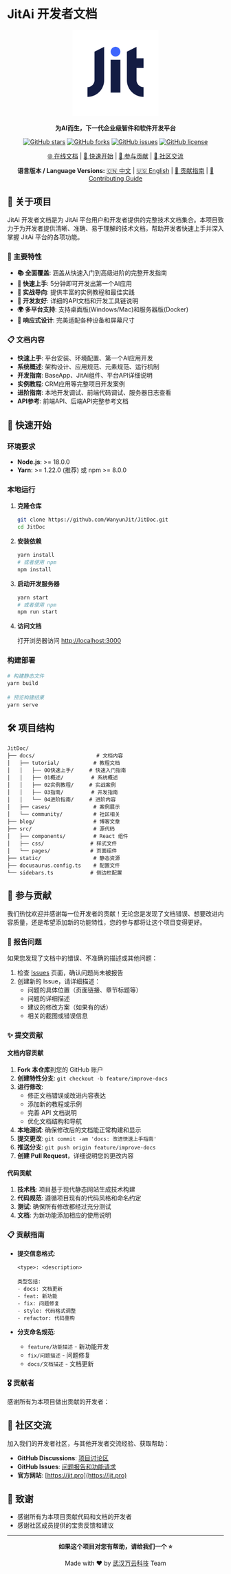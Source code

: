 # JitAi 开发者文档

<div align="center">

<img src="static/img/jit.png" alt="JitAi Logo" width="200" />

**为AI而生，下一代企业级智件和软件开发平台**

[![GitHub stars](https://img.shields.io/github/stars/WanyunJit/JitDoc?style=social)](https://github.com/WanyunJit/JitDoc/stargazers)
[![GitHub forks](https://img.shields.io/github/forks/WanyunJit/JitDoc?style=social)](https://github.com/WanyunJit/JitDoc/network/members)
[![GitHub issues](https://img.shields.io/github/issues/WanyunJit/JitDoc)](https://github.com/WanyunJit/JitDoc/issues)
[![GitHub license](https://img.shields.io/github/license/WanyunJit/JitDoc)](https://github.com/WanyunJit/JitDoc/blob/master/LICENSE)

[🌐 在线文档](https://developer.jit.pro) | [📖 快速开始](#快速开始) | [🤝 参与贡献](#参与贡献) | [💬 社区交流](#社区交流)

**语言版本 / Language Versions:**
[🇨🇳 中文](README.md) | [🇺🇸 English](README_EN.md) | [🤝 贡献指南](CONTRIBUTING.md) | [🤝 Contributing Guide](CONTRIBUTING_EN.md)

</div>

## 📖 关于项目

JitAi 开发者文档是为 JitAi 平台用户和开发者提供的完整技术文档集合。本项目致力于为开发者提供清晰、准确、易于理解的技术文档，帮助开发者快速上手并深入掌握 JitAi 平台的各项功能。

### 🌟 主要特性

- **📚 全面覆盖**: 涵盖从快速入门到高级进阶的完整开发指南
- **🚀 快速上手**: 5分钟即可开发出第一个AI应用
- **🎯 实战导向**: 提供丰富的实例教程和最佳实践
- **🔧 开发友好**: 详细的API文档和开发工具链说明
- **🌍 多平台支持**: 支持桌面版(Windows/Mac)和服务器版(Docker)
- **📱 响应式设计**: 完美适配各种设备和屏幕尺寸

### 📋 文档内容

- **快速上手**: 平台安装、环境配置、第一个AI应用开发
- **系统概述**: 架构设计、应用规范、元素规范、运行机制
- **开发指南**: BaseApp、JitAi组件、平台API详细说明
- **实例教程**: CRM应用等完整项目开发案例  
- **进阶指南**: 本地开发调试、前端代码调试、服务器日志查看
- **API参考**: 前端API、后端API完整参考文档

## 🚀 快速开始

### 环境要求

- **Node.js**: >= 18.0.0
- **Yarn**: >= 1.22.0 (推荐) 或 npm >= 8.0.0

### 本地运行

1. **克隆仓库**
   ```bash
   git clone https://github.com/WanyunJit/JitDoc.git
   cd JitDoc
   ```

2. **安装依赖**
   ```bash
   yarn install
   # 或者使用 npm
   npm install
   ```

3. **启动开发服务器**
   ```bash
   yarn start
   # 或者使用 npm
   npm run start
   ```

4. **访问文档**
   
   打开浏览器访问 [http://localhost:3000](http://localhost:3000)

### 构建部署

```bash
# 构建静态文件
yarn build

# 预览构建结果
yarn serve
```

## 🛠️ 项目结构

```
JitDoc/
├── docs/                    # 文档内容
│   ├── tutorial/           # 教程文档
│   │   ├── 00快速上手/     # 快速入门指南
│   │   ├── 01概述/         # 系统概述
│   │   ├── 02实例教程/     # 实战案例
│   │   ├── 03指南/         # 开发指南
│   │   └── 04进阶指南/     # 进阶内容
│   ├── cases/              # 案例展示
│   └── community/          # 社区相关
├── blog/                   # 博客文章
├── src/                    # 源代码
│   ├── components/         # React 组件
│   ├── css/               # 样式文件
│   └── pages/             # 页面组件
├── static/                 # 静态资源
├── docusaurus.config.ts    # 配置文件
└── sidebars.ts            # 侧边栏配置
```

## 🤝 参与贡献

我们热忱欢迎并感谢每一位开发者的贡献！无论您是发现了文档错误、想要改进内容质量，还是希望添加新的功能特性，您的参与都将让这个项目变得更好。

### 🐛 报告问题

如果您发现了文档中的错误、不准确的描述或其他问题：

1. 检查 [Issues](https://github.com/WanyunJit/JitDoc/issues) 页面，确认问题尚未被报告
2. 创建新的 Issue，请详细描述：
   - 问题的具体位置（页面链接、章节标题等）
   - 问题的详细描述
   - 建议的修改方案（如果有的话）
   - 相关的截图或错误信息

### ✨ 提交贡献

#### 文档内容贡献

1. **Fork 本仓库**到您的 GitHub 账户
2. **创建特性分支**: `git checkout -b feature/improve-docs`
3. **进行修改**:
   - 修正文档错误或改进内容表达
   - 添加新的教程或示例
   - 完善 API 文档说明
   - 优化文档结构和导航
4. **本地测试**: 确保修改后的文档能正常构建和显示
5. **提交更改**: `git commit -am 'docs: 改进快速上手指南'`
6. **推送分支**: `git push origin feature/improve-docs`
7. **创建 Pull Request**，详细说明您的更改内容

#### 代码贡献

1. **技术栈**: 项目基于现代静态网站生成技术构建
2. **代码规范**: 遵循项目现有的代码风格和命名约定
3. **测试**: 确保所有修改都经过充分测试
4. **文档**: 为新功能添加相应的使用说明

### 📋 贡献指南

- **提交信息格式**: 
  ```
  <type>: <description>
  
  类型包括:
  - docs: 文档更新
  - feat: 新功能
  - fix: 问题修复
  - style: 代码格式调整
  - refactor: 代码重构
  ```

- **分支命名规范**:
  - `feature/功能描述` - 新功能开发
  - `fix/问题描述` - 问题修复
  - `docs/文档描述` - 文档更新

### 🎖️ 贡献者

感谢所有为本项目做出贡献的开发者：

<!-- 这里可以添加贡献者列表 -->

## 💬 社区交流

加入我们的开发者社区，与其他开发者交流经验、获取帮助：

- **GitHub Discussions**: [项目讨论区](https://github.com/WanyunJit/JitDoc/discussions)
- **GitHub Issues**: [问题报告和功能请求](https://github.com/WanyunJit/JitDoc/issues)
- **官方网站**: [https://jit.pro](https://jit.pro)

## 🙏 致谢

- 感谢所有为本项目贡献代码和文档的开发者
- 感谢社区成员提供的宝贵反馈和建议

---

<div align="center">

**如果这个项目对您有帮助，请给我们一个 ⭐**

Made with ❤️ by [武汉万云科技](https://github.com/WanyunJit) Team

</div>
